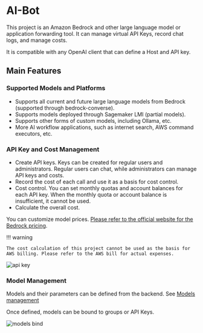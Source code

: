 # AI-Bot

This project is an Amazon Bedrock and other large language model or application forwarding tool. It can manage virtual API Keys, record chat logs, and manage costs.

It is compatible with any OpenAI client that can define a Host and API key.

## Main Features

### Supported Models and Platforms

- Supports all current and future large language models from Bedrock (supported through bedrock-converse).
- Supports models deployed through Sagemaker LMI (partial models).
- Supports other forms of custom models, including Ollama, etc.
- More AI workflow applications, such as internet search, AWS command executors, etc.

### API Key and Cost Management

- Create API keys. Keys can be created for regular users and administrators. Regular users can chat, while administrators can manage API keys and costs.
- Record the cost of each call and use it as a basis for cost control.
- Cost control. You can set monthly quotas and account balances for each API key. When the monthly quota or account balance is insufficient, it cannot be used.
- Calculate the overall cost.

You can customize model prices. [Please refer to the official website for the Bedrock pricing](https://aws.amazon.com/bedrock/pricing).

!!! warning

    The cost calculation of this project cannot be used as the basis for AWS billing. Please refer to the AWS bill for actual expenses.

![api key](docs/screenshots/api-key.png)

### Model Management

Models and their parameters can be defined from the backend. See [Models management](../user-manual/management.md#models)

Once defined, models can be bound to groups or API Keys.

![models bind](docs/screenshots/models-bind.png)
